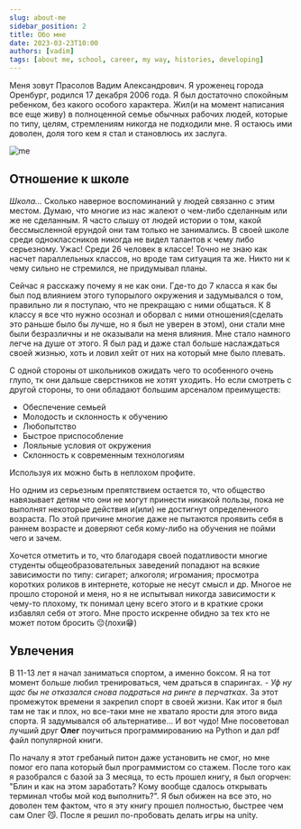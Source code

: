 ```yaml
---
slug: about-me
sidebar_position: 2
title: Обо мне
date: 2023-03-23T10:00
authors: [vadim]
tags: [about me, school, career, my way, histories, developing]
---
```


Меня зовут Прасолов Вадим Александрович. Я уроженец города Оренбург, родился 17 декабря 2006 года. Я был достаточно спокойным ребенком, без какого особого характера. Жил(и на момент написания все еще живу) в полноценной семье обычных рабочих людей, которые по типу, целям, стремлениям никогда не подходили мне. Я остаюсь ими доволен, доля того кем я стал и становлюсь их заслуга.

![me](./me.jpg)

## Отношение к школе

_Школа..._ Сколько наверное воспоминаний у людей связанно с этим местом. Думаю, что многие из нас жалеют о чем-либо сделанным или же не сделанным. Я часто слышу от людей истории о том, какой бессмысленной ерундой они там только не занимались. В своей школе среди одноклассников никогда не видел талантов к чему либо серьезному. Ужас! Среди 26 человек в классе! Точно не знаю как насчет параллельных классов, но вроде там ситуация та же. Никто ни к чему сильно не стремился, не придумывал планы.

Сейчас я расскажу почему я не как они. Где-то до 7 класса я как бы был под влиянием этого тупорылого окружения и задумывался о том, правильно ли я поступаю, что не прекращаю с ними общаться. К 8 классу я все что нужно осознал и оборвал с ними отношения(сделать это раньше было бы лучше, но я был не уверен в этом), они стали мне были безразличны и не оказывали на меня влияния. Мне стало намного легче на душе от этого. Я был рад и даже стал больше наслаждаться своей жизнью, хоть и ловил хейт от них на который мне было плевать.

С одной стороны от школьников ожидать чего то особенного очень глупо, тк они дальше сверстников не хотят уходить. Но если смотреть с другой стороны, то они обладают большим арсеналом преимуществ:

- Обеспечение семьей
- Молодость и склонность к обучению
- Любопытство
- Быстрое приспособление
- Лояльные условия от окружения
- Склонность к современным технологиям

Используя их можно быть в неплохом профите.

Но одним из серьезным препятствием остается то, что общество навязывает детям что они не могут принести никакой пользы, пока не выполнят некоторые действия и(или) не достигнут определенного возраста. По этой причине многие даже не пытаются проявить себя в раннем возрасте и доверяют себя кому-либо на обучения не пойми чего и зачем.

Хочется отметить и то, что благодаря своей податливости многие студенты общеобразовательных заведений попадают на всякие зависимости по типу: сигарет; алкоголя; игромания; просмотра коротких роликов в интернете, которые не несут смысл и др. Многое не прошло стороной и меня, но я не испытывал никогда зависимости к чему-то плохому, тк понимал цену всего этого и в краткие сроки избавлял себя от этого. Мне просто искренне обидно за тех кто не может потом бросить 😔(лохи😁)

## Увлечения

В 11-13 лет я начал заниматься спортом, а именно боксом. Я на тот момент больше любил тренироваться, чем драться в спарингах. _- Уф ну щас бы не отказался снова подраться на ринге в перчатках_. За этот промежуток времени я закрепил спорт в своей жизни. Как итог я был там не так и плох, но все-таки мне не хватало ярости для этого вида спорта. Я задумывался об альтернативе... И вот чудо! Мне посоветовал лучший друг **Олег** поучиться программированию на Python и дал pdf файл популярной книги.

По началу я этот гребаный питон даже установить не смог, но мне помог его папа который был программистом со стажем. После того как я разобрался с базой за 3 месяца, то есть прошел книгу, я был огорчен: "Блин и как на этом заработать? Кому вообще сдалось открывать терминал чтобы мой код выполнить?". Я был обижен на все это, но доволен тем фактом, что я эту книгу прошел полностью, быстрее чем сам Олег 😼. После я решил по-пробовать делать игры на unity.
